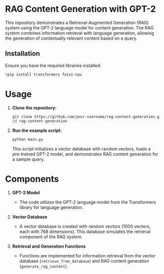 # RAG Content Generation with GPT-2

This repository demonstrates a Retrieval-Augmented Generation (RAG) system using the GPT-2 language model for content generation. The RAG system combines information retrieval with language generation, allowing the generation of contextually relevant content based on a query.

## Installation

Ensure you have the required libraries installed:

```bash
!pip install transformers faiss-cpu
```

# Usage

1. **Clone the repository:**

    ```bash
    git clone https://github.com/your-username/rag-content-generation.git
    cd rag-content-generation
    ```

2. **Run the example script:**

    ```bash
    python main.py
    ```

    This script initializes a vector database with random vectors, loads a pre-trained GPT-2 model, and demonstrates RAG content generation for a sample query.

# Components

1. **GPT-2 Model**

    - The code utilizes the GPT-2 language model from the Transformers library for language generation.

2. **Vector Database**

    - A vector database is created with random vectors (1000 vectors, each with 768 dimensions). This database simulates the retrieval component of the RAG system.

3. **Retrieval and Generation Functions**

    - Functions are implemented for information retrieval from the vector database (`retrieve_from_database`) and RAG content generation (`generate_rag_content`).
